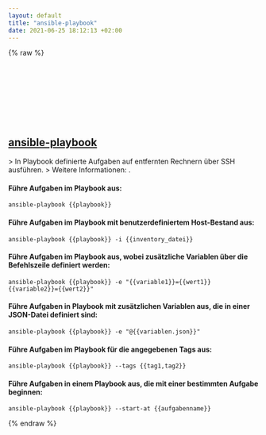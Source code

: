 ```yaml
---
layout: default
title: "ansible-playbook"
date: 2021-06-25 18:12:13 +02:00
---
```

{% raw %}
<h2 id="ansible-playbook">
  <a href="/de/common/ansible-playbook.html">ansible-playbook</a> <a href="#ansible-playbook"><svg class="icon">
    <use href="/assets/images/unicode_sprite.svg#link" />
  </svg></a>
</h2>
> In Playbook definierte Aufgaben auf entfernten Rechnern über SSH ausführen.
> Weitere Informationen: <https://docs.ansible.com/ansible/latest/cli/ansible-playbook.html>.

#### Führe Aufgaben im Playbook aus:
```shell
ansible-playbook {{playbook}}
```
#### Führe Aufgaben im Playbook mit benutzerdefiniertem Host-Bestand aus:
```shell
ansible-playbook {{playbook}} -i {{inventory_datei}}
```
#### Führe Aufgaben im Playbook aus, wobei zusätzliche Variablen über die Befehlszeile definiert werden:
```shell
ansible-playbook {{playbook}} -e "{{variable1}}={{wert1}} {{variable2}}={{wert2}}"
```
#### Führe Aufgaben in Playbook mit zusätzlichen Variablen aus, die in einer JSON-Datei definiert sind:
```shell
ansible-playbook {{playbook}} -e "@{{variablen.json}}"
```
#### Führe Aufgaben im Playbook für die angegebenen Tags aus:
```shell
ansible-playbook {{playbook}} --tags {{tag1,tag2}}
```
#### Führe Aufgaben in einem Playbook aus, die mit einer bestimmten Aufgabe beginnen:
```shell
ansible-playbook {{playbook}} --start-at {{aufgabenname}}
```
{% endraw %}